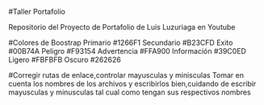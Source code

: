 #Taller Portafolio

Repositorio del Proyecto de Portafolio de Luis Luzuriaga en Youtube

#Colores de Boostrap
Primario #1266F1
Secundario #B23CFD
Exito #00B74A
Peligro #F93154
Advertencia #FFA900
Información #39C0ED
Ligero #FBFBFB
Oscuro #262626

#Corregir rutas de enlace,controlar mayusculas y minisculas
Tomar en cuenta los nombres de los archivos y escribirlos bien,cuidando de escribir mayusculas y minusculas tal cual como tengan sus respectivos nombres
